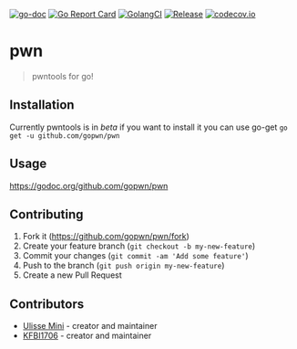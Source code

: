[![go-doc](https://godoc.org/github.com/gopwn/pwn?status.svg)](https://godoc.org/github.com/gopwn/pwn) [![Go Report Card](https://goreportcard.com/badge/github.com/gopwn/pwn)](https://goreportcard.com/report/github.com/gopwn/pwn) [![GolangCI](https://golangci.com/badges/github.com/gopwn/pwn.svg)](https://golangci.com/r/github.com/gopwn/pwn) [![Release](https://img.shields.io/github/release/gopwn/pwn.svg?style=flat-square)](https://github.com/gopwn/pwn/releases/latest) [![codecov.io](https://codecov.io/github/gopwn/pwn/coverage.svg?branch=master)](https://codecov.io/github/gopwn/pwn?branch=master)
# pwn
> pwntools for go!<br>

## Installation
Currently pwntools is in *beta* if you want to install it you can use go-get
`go get -u github.com/gopwn/pwn`

## Usage
https://godoc.org/github.com/gopwn/pwn

## Contributing

1. Fork it (<https://github.com/gopwn/pwn/fork>)
2. Create your feature branch (`git checkout -b my-new-feature`)
3. Commit your changes (`git commit -am 'Add some feature'`)
4. Push to the branch (`git push origin my-new-feature`)
5. Create a new Pull Request

## Contributors

- [Ulisse Mini](https://github.com/UlisseMini) - creator and maintainer
- [KFBI1706](https://github.com/KFBI1706) - creator and maintainer
